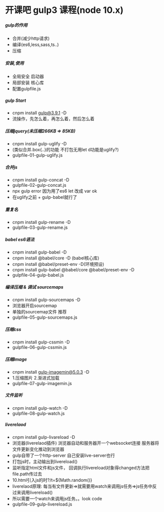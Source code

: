 # 开课吧 gulp3 课程(node 10.x)

##### gulp的作用
* 合并(减少http请求)
* 编译(es6,less,sass,ts..)
* 压缩

##### 安装,使用
* 全局安全 启动器
* 局部安装 核心库
* 配置gulpfile.js

##### gulp Start 
* cnpm install gulp@3.9.1 -D
* 流操作，先怎么着，再怎么着，然后怎么着

##### 压缩jquery(未压缩266KB => 85KB) 
* cnpm install gulp-uglify -D
* (类似合并.box{..}的功能 不打包无用let d功能是uglify?)
* gulpfile-01-gulp-uglify.js

##### 合并js 
* cnpm install gulp-concat -D
* gulpfile-02-gulp-concat.js
* npx gulp error 因为用了es6 let 改成 var ok 
* 在uglify之前 + gulp-babel就行了

##### 重复名
* cnpm install gulp-rename -D
* gulpfile-03-gulp-rename.js

##### babel es6语法
* cnpm install gulp-babel -D
* cnpm install @babel/core -D (babel核心库)
* cnpm install @babel/preset-env -D(环境预设)
* cnpm install gulp-babel @babel/core @babel/preset-env -D
* gulpfile-04-gulp-babel.js


##### 编译压缩 & 调试  sourcemaps
* cnpm install gulp-sourcemaps -D
* 浏览器开启sourcemap
* 单独的sourcemap文件  推荐
* gulpfile-05-gulp-sourcemaps.js


##### 压缩css
* cnpm install gulp-cssmin -D
* gulpfile-06-gulp-cssmin.js


##### 压缩image
* cnpm install gulp-imagemin@5.0.3 -D
* 1.压缩图片 2.渐进式加载
* gulpfile-07-gulp-imagemin.js


##### 文件监听
* cnpm install gulp-watch -D
* gulpfile-08-gulp-watch.js

##### liverelaod
* cnpm install gulp-livareload -D
* 浏览器(liverelaod插件)  浏览器自动和服务器开一个websocket连接 服务器将文件更新变化推动到浏览器
* gulp自带了一个http-server 自己安装live-server也行
* 打包js时，主动输出到livereload()
* 监听指定html文件和js文件， 回调执行livereload对象得changed方法把file.path传过去
* 10.html引入js的时?/t=${Math.random()}
* liverelaod原理: 每当有文件更新=>就需要用watch来调用js任务=>js任务中反过来调用livereload()
* 所以需要一个watch来调用js任务。。look code
* gulpfile-09-gulp-livereload.js